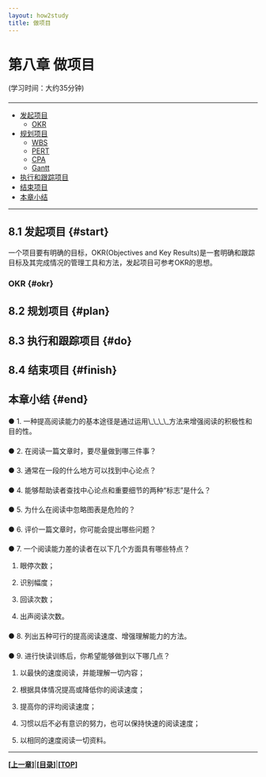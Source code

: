 ```yaml
---
layout: how2study
title: 做项目
---
```


# 第八章 做项目

(学习时间：大约35分钟)

<h4 id="top"></h4>

***

*   [发起项目](#start)
    *   [OKR](#okr)
*   [规划项目](#plan)
    *   [WBS](#wbs)
    *   [PERT](#pert)
    *   [CPA](#cpa)
    *   [Gantt](#gantt)
*   [执行和跟踪项目](#do)
*   [结束项目](#finish)
*   [本章小结](#end)

***

## 8.1 发起项目 {#start}

一个项目要有明确的目标，OKR(Objectives and Key Results)是一套明确和跟踪目标及其完成情况的管理工具和方法，发起项目可参考OKR的思想。

### OKR {#okr}




## 8.2 规划项目 {#plan}

## 8.3 执行和跟踪项目 {#do}

## 8.4 结束项目 {#finish}

## 本章小结 {#end}

<h4 id="asw24"></h4>
● 1. 一种提高阅读能力的基本途径是通过运用<a onclick="alert('SQ3R')">\_\_\_\_</a>方法来增强阅读的积极性和目的性。

<h4 id="asw25"></h4>
● 2. 在阅读一篇文章时，要尽量做到<a onclick="alert('找出中心论点，确定重要细节，评价作者观点。')">哪三件事</a>？

<h4 id="asw26"></h4>
● 3. 通常在一段的<a onclick="alert('第一句或最后一句')">什么地方</a>可以找到中心论点？

<h4 id="asw27"></h4>
● 4. 能够帮助读者查找中心论点和重要细节的两种“标志”<a onclick="alert('黑体字、下划线等直观标志和过渡、转折等词汇标志')">是什么</a>？

<h4 id="asw28"></h4>
● 5. <a onclick="alert('图表中可能包含文字部分没有表述的中心论点和没有展开的重要细节。')">为什么</a>在阅读中忽略图表是危险的？

<h4 id="asw29"></h4>
● 6. 评价一篇文章时，你可能会提出<a onclick="alert('“这个说法怎么证明？”这可能是你必须要思考的问题，除此之外，还有4.1.3中提到的更多问题，以及你自己想到的其它问题。')">哪些问题</a>？

<h4 id="asw30"></h4>
● 7. 一个阅读能力差的读者在以下<a onclick="alert('多，小，多，多')">几个方面</a>具有哪些特点？

1. 眼停次数；

2. 识别幅度；

3. 回读次数；

4. 出声阅读次数。

<h4 id="asw31"></h4>
● 8. <a onclick="alert('改善学习环境，不要出声，练习快速阅读，掌握思维单位，扩大词汇量等。')">列出五种可行的提高阅读速度、增强理解能力的方法</a>。

<h4 id="asw32"></h4>
● 9. 进行快读训练后，你希望能够做到以下<a onclick="alert('2和3')">哪几点</a>？

1. 以最快的速度阅读，并能理解一切内容；

2. 根据具体情况提高或降低你的阅读速度；

3. 提高你的评均阅读速度；

4. 习惯以后不必有意识的努力，也可以保持快速的阅读速度；

5. 以相同的速度阅读一切资料。

***

**[[上一章][pre]]**\|**[[目录][content]]**\|**[[TOP](#top)]**

[pre]: how2study_3.html '第三章 如何写论文'

[content]: how2study.html '目录'

